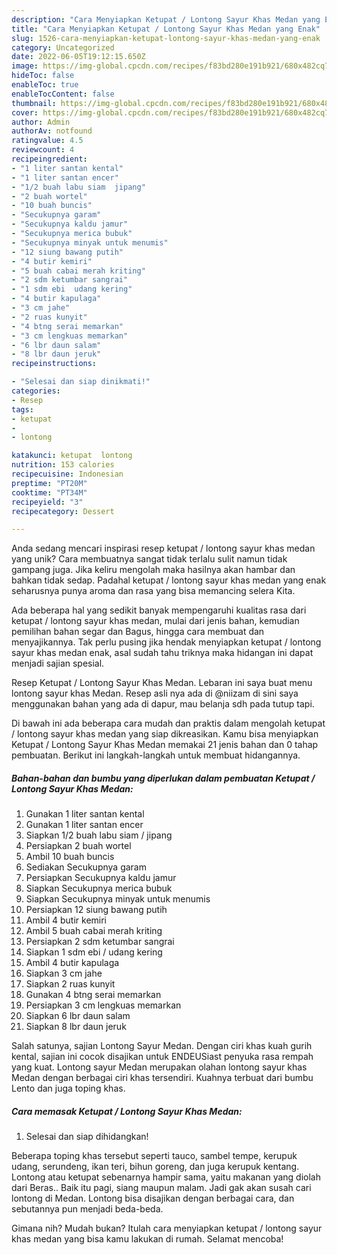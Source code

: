 ```yaml
---
description: "Cara Menyiapkan Ketupat / Lontong Sayur Khas Medan yang Enak"
title: "Cara Menyiapkan Ketupat / Lontong Sayur Khas Medan yang Enak"
slug: 1526-cara-menyiapkan-ketupat-lontong-sayur-khas-medan-yang-enak
category: Uncategorized
date: 2022-06-05T19:12:15.650Z
image: https://img-global.cpcdn.com/recipes/f83bd280e191b921/680x482cq70/ketupat-lontong-sayur-khas-medan-foto-resep-utama.jpg
hideToc: false
enableToc: true
enableTocContent: false
thumbnail: https://img-global.cpcdn.com/recipes/f83bd280e191b921/680x482cq70/ketupat-lontong-sayur-khas-medan-foto-resep-utama.jpg
cover: https://img-global.cpcdn.com/recipes/f83bd280e191b921/680x482cq70/ketupat-lontong-sayur-khas-medan-foto-resep-utama.jpg
author: Admin
authorAv: notfound
ratingvalue: 4.5
reviewcount: 4
recipeingredient:
- "1 liter santan kental"
- "1 liter santan encer"
- "1/2 buah labu siam  jipang"
- "2 buah wortel"
- "10 buah buncis"
- "Secukupnya garam"
- "Secukupnya kaldu jamur"
- "Secukupnya merica bubuk"
- "Secukupnya minyak untuk menumis"
- "12 siung bawang putih"
- "4 butir kemiri"
- "5 buah cabai merah kriting"
- "2 sdm ketumbar sangrai"
- "1 sdm ebi  udang kering"
- "4 butir kapulaga"
- "3 cm jahe"
- "2 ruas kunyit"
- "4 btng serai memarkan"
- "3 cm lengkuas memarkan"
- "6 lbr daun salam"
- "8 lbr daun jeruk"
recipeinstructions:

- "Selesai dan siap dinikmati!"
categories:
- Resep
tags:
- ketupat
- 
- lontong

katakunci: ketupat  lontong 
nutrition: 153 calories
recipecuisine: Indonesian
preptime: "PT20M"
cooktime: "PT34M"
recipeyield: "3"
recipecategory: Dessert

---
```





Anda sedang mencari inspirasi resep ketupat / lontong sayur khas medan yang unik? Cara membuatnya sangat tidak terlalu sulit namun tidak gampang juga. Jika keliru mengolah maka hasilnya akan hambar dan bahkan tidak sedap. Padahal ketupat / lontong sayur khas medan yang enak seharusnya punya aroma dan rasa yang bisa memancing selera Kita.





Ada beberapa hal yang sedikit banyak mempengaruhi kualitas rasa dari ketupat / lontong sayur khas medan, mulai dari jenis bahan, kemudian pemilihan bahan segar dan Bagus, hingga cara membuat dan menyajikannya. Tak perlu pusing jika hendak menyiapkan ketupat / lontong sayur khas medan enak,      asal sudah tahu triknya maka hidangan ini dapat menjadi sajian spesial.














Resep Ketupat / Lontong Sayur Khas Medan. Lebaran ini saya buat menu lontong sayur khas Medan. Resep asli nya ada di @niizam di sini saya menggunakan bahan yang ada di dapur, mau belanja sdh pada tutup tapi.






Di bawah ini ada beberapa cara mudah dan praktis dalam mengolah ketupat / lontong sayur khas medan yang siap dikreasikan. Kamu bisa menyiapkan Ketupat / Lontong Sayur Khas Medan memakai 21 jenis bahan dan 0 tahap pembuatan. Berikut ini langkah-langkah untuk membuat hidangannya.

<!--inarticleads1-->

##### Bahan-bahan dan bumbu yang diperlukan dalam pembuatan Ketupat / Lontong Sayur Khas Medan:

1. Gunakan 1 liter santan kental
1. Gunakan 1 liter santan encer
1. Siapkan 1/2 buah labu siam / jipang
1. Persiapkan 2 buah wortel
1. Ambil 10 buah buncis
1. Sediakan Secukupnya garam
1. Persiapkan Secukupnya kaldu jamur
1. Siapkan Secukupnya merica bubuk
1. Siapkan Secukupnya minyak untuk menumis
1. Persiapkan 12 siung bawang putih
1. Ambil 4 butir kemiri
1. Ambil 5 buah cabai merah kriting
1. Persiapkan 2 sdm ketumbar sangrai
1. Siapkan 1 sdm ebi / udang kering
1. Ambil 4 butir kapulaga
1. Siapkan 3 cm jahe
1. Siapkan 2 ruas kunyit
1. Gunakan 4 btng serai memarkan
1. Persiapkan 3 cm lengkuas memarkan
1. Siapkan 6 lbr daun salam
1. Siapkan 8 lbr daun jeruk


Salah satunya, sajian Lontong Sayur Medan. Dengan ciri khas kuah gurih kental, sajian ini cocok disajikan untuk ENDEUSiast penyuka rasa rempah yang kuat. Lontong sayur Medan merupakan olahan lontong sayur khas Medan dengan berbagai ciri khas tersendiri. Kuahnya terbuat dari bumbu Lento dan juga toping khas. 

<!--inarticleads2-->

##### Cara memasak Ketupat / Lontong Sayur Khas Medan:


1. Selesai dan siap dihidangkan!

Beberapa toping khas tersebut seperti tauco, sambel tempe, kerupuk udang, serundeng, ikan teri, bihun goreng, dan juga kerupuk kentang. Lontong atau ketupat sebenarnya hampir sama, yaitu makanan yang diolah dari Beras.. Baik itu pagi, siang maupun malam. Jadi gak akan susah cari lontong di Medan. Lontong bisa disajikan dengan berbagai cara, dan sebutannya pun menjadi beda-beda. 

Gimana nih? Mudah bukan? Itulah cara menyiapkan ketupat / lontong sayur khas medan yang bisa kamu lakukan di rumah. Selamat mencoba!
